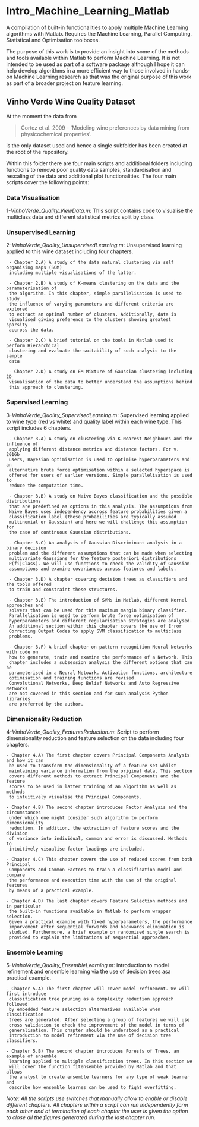 # Intro_Machine_Learning_Matlab

A compilation of built-in functionalities to apply multiple Machine Learning algorithms with Matlab. Requires the Machine Learning, Parallel Computing, Statistical and Optimisation toolboxes. 

The purpose of this work is to provide an insight into some of the methods and tools available within Matlab to perform Machine Learning. It is not intended to be used as part of a software package although I hope it can help develop algorithms in a more efficient way to those involved in hands-on Machine Learning research as that was the original purpose of this work as part of a broader project on feature learning.

## Vinho Verde Wine Quality Dataset

At the moment the data from 
> Cortez et al. 2009 - 'Modeling wine preferences by data mining from physicochemical properties'.

is the only dataset used and hence a single subfolder has been created at the root of the repository. 

Within this folder there are four main scripts and additional folders including functions to remove poor quality data samples, standardisation and rescaling of the data and additional plot functionalities. The four main scripts cover the following points:

### Data Visualisation

1-*VinhoVerde_Quality_ViewData.m*: This script contains code to visualise the multiclass data and different statistical metrics split by class.

### Unsupervised Learning

2-*VinhoVerde_Quality_UnsupervisedLearning.m*: Unsupervised learning applied to this wine dataset including four chapters.

     - Chapter 2.A) A study of the data natural clustering via self organising maps (SOM) 
     including multiple visualisations of the latter. 
    
     - Chapter 2.B) A study of K-means clustering on the data and the parameterisation of
     the algorithm. In this chapter, simple parallelisation is used to study
     the influence of varying parameters and different criteria are explored
     to extract an optimal number of clusters. Additionally, data is
     visualised giving preference to the clusters showing greatest sparsity
     accross the data. 
    
     - Chapter 2.C) A brief tutorial on the tools in Matlab used to perform Hierarchical
     clustering and evaluate the suitability of such analysis to the sample
     data
    
     - Chapter 2.D) A study on EM Mixture of Gaussian clustering including 2D
     visualisation of the data to better understand the assumptions behind
     this approach to clustering. 

### Supervised Learning
 
3-*VinhoVerde_Quality_SupervisedLearning.m*: Supervised learning applied to wine type (red vs white) and quality label within each wine  type. This script includes 6 chapters.

     - Chapter 3.A) A study on clustering via K-Nearest Neighbours and the influence of
     applying different distance metrics and distance factors. For v. 2016b
     users, Bayesian optimisation is used to optimise hyperparameters and an
     alternative brute force optimisation within a selected hyperspace is
     offered for users of earlier versions. Simple parallelisation is used to
     reduce the computation time. 

     - Chapter 3.B) A study on Naive Bayes classification and the possible distributions
     that are predefined as options in this analysis. The assumptions from
     Naive Bayes uses independency accross feature probabilities given a 
     classification label (these probabilities are typically assumed 
     multinomial or Gaussian) and here we will challenge this assumption for 
     the case of continuous Gaussian distributions. 

     - Chapter 3.C) An analysis of Gaussian Discriminant analysis in a binary decision
     problem and the different assumptions that can be made when selecting
     multivariate Gaussians for the feature posteriori distributions
     P(fi|Class). We will use functions to check the validity of Gaussian
     assumptions and examine covariances across features and labels.

     - Chapter 3.D) A chapter covering decision trees as classifiers and the tools offered
     to train and constraint these structures.  

     - Chapter 3.E) The introduction of SVMs in Matlab, different Kernel approaches and
     solvers that can be used for this maximum margin binary classifier.
     Parallelisation is used to perform brute force optimisation of
     hyperparameters and different regularisation strategies are analysed.
     An additional section within this chapter covers the use of Error
     Correcting Output Codes to apply SVM classification to multiclass
     problems. 

     - Chapter 3.F) A brief chapter on pattern recognition Neural Networks with code on
     how to generate, train and examine the performance of a Network. This
     chapter includes a subsession analysis the different options that can be
     parameterised in a Neural Netowrk. Activation functions, architecture 
     optimisation and training functions are revised.
     Convolutional Networks, Deep Belief Networks and Auto Regressive Networks
     are not covered in this section and for such analysis Python libraries
     are preferred by the author.
 
### Dimensionality Reduction
 
4-*VinhoVerde_Quality_FeaturesReduction.m*: Script to perform dimensionality reduction and feature selection on the data including four chapters.

    - Chapter 4.A) The first chapter covers Principal Components Analysis and how it can
     be used to transform the dimensionality of a feature set whilst
     maintaining variance information from the original data. This section
     covers different methods to extract Principal Components and the feature
     scores to be used in latter training of an algorithm as well as methods
     to intuitively visualise the Principal Components.

    - Chapter 4.B) The second chapter introduces Factor Analysis and the circumstances
     under which one might consider such algorithm to perform dimensionality
     reduction. In addition, the extraction of feature scores and the division
     of variance into individual, common and error is discussed. Methods to
     intuitively visualise factor loadings are included.

    - Chapter 4.C) This chapter covers the use of reduced scores from both Principal
     Components and Common Factors to train a classification model and compare
     the performance and execution time with the use of the original features
     by means of a practical example.

    - Chapter 4.D) The last chapter covers Feature Selection methods and in particular
     the built-in functions available in Matlab to perform wrapper selection.
     Given a practical example with fixed hyperparameters, the performance
     imporvement after sequential forwards and backwards elimination is
     studied. Furthermore, a brief example on randomised single search is
     provided to explain the limitations of sequential approaches.

### Ensemble Learning

5-*VinhoVerde_Quality_EnsembleLearning.m*: Introduction to model refinement and ensemble learning via the use of decision trees asa practical example. 

    - Chapter 5.A) The first chapter will cover model refinement. We will first introduce 
     classification tree pruning as a complexity reduction approach followed 
     by embedded feature selection alternatives available when classification
     trees are generated. After selecting a group of features we will use
     cross validation to check the improvement of the model in terms of
     generalisation. This chapter should be understood as a practical 
     introduction to model refinement via the use of decision tree classifiers.  

    - Chapter 5.B) The second chapter introduces Forests of Trees, an example of ensemble
     learning applied to multiple classification trees. In this section we
     will cover the function fitensemble provided by Matlab and that allows
     the analyst to create ensemble learners for any type of weak learner and
     describe how ensemble learnes can be used to fight overfitting. 


*Note: All the scripts use switches that manually allow to enable or disable different chapters. All chapters within a script can run independently form each other and at termination of each chapter the user is given the option to close all the figures generated during the last chapter run.* 
